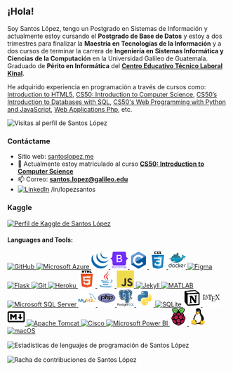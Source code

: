 ## ¡Hola!
Soy Santos López, tengo un Postgrado en Sistemas de Información y actualmente estoy cursando el **Postgrado de Base de Datos** y estoy a dos trimestres para finalizar la **Maestría en Tecnologías de la Información** y a dos cursos de terminar la carrera de **Ingeniería en Sistemas Informática y Ciencias de la Computación** en la Universidad Galileo de Guatemala. Graduado de **Périto en Informática** del **[Centro Educativo Técnico Laboral Kinal](https://www.kinal.org.gt)**.

He adquirido experiencia en programación a través de cursos como: [Introduction to HTML5](https://es.coursera.org/learn/html), [CS50: Introduction to Computer Science](https://pll.harvard.edu/course/cs50-introduction-computer-science), [CS50’s Introduction to Databases with SQL](https://pll.harvard.edu/course/cs50s-introduction-databases-sql), [CS50's Web Programming with Python and JavaScript](https://pll.harvard.edu/course/cs50s-web-programming-python-and-javascript), [Web Applications Php](https://coursera.org/learn/web-applications-php), etc.

<p align="left"> <img src="https://komarev.com/ghpvc/?username=santoslopez&label=Profile%20views&color=0e75b6&style=flat" alt="Visitas al perfil de Santos López" /> </p>

### Contáctame
-  Sitio web: [santoslopez.me](https://santoslopez.github.io)
- 🌱 Actualmente estoy matriculado al curso **[CS50: Introduction to Computer Science](https://pll.harvard.edu/course/cs50-introduction-computer-science)**
- 📫 Correo: **santos.lopez@galileo.edu**
- [![LinkedIn](https://img.shields.io/badge/LinkedIn-%230077B5.svg?logo=linkedin&logoColor=white)](https://linkedin.com/in/lopezsantos) /in/lopezsantos

<h3 align="left">Kaggle</h3>
<p align="left">
<a href="https://kaggle.com/santoslopez" target="blank"><img align="center" src="https://raw.githubusercontent.com/rahuldkjain/github-profile-readme-generator/master/src/images/icons/Social/kaggle.svg" alt="Perfil de Kaggle de Santos López" height="30" width="40" /></a>
</p>

<h4 align="left">Languages and Tools:</h4>

<p align="left"> 
  <a href="https://www.github.com/" target="_blank" rel="noreferrer" title="GitHub - Plataforma de alojamiento de código y control de versiones">
    <img src="https://www.vectorlogo.zone/logos/github/github-icon.svg" alt="GitHub" width="40" height="40"/>
  </a>
  <a href="https://azure.microsoft.com/en-in/" target="_blank" rel="noreferrer" title="Microsoft Azure - Plataforma de servicios en la nube">
    <img src="https://www.vectorlogo.zone/logos/microsoft_azure/microsoft_azure-icon.svg" alt="Microsoft Azure" width="40" height="40"/>
  </a>
  <a href="https://www.jquery.com/" target="_blank" rel="noreferrer" title="jQuery - Biblioteca de JavaScript">
    <img src="https://raw.githubusercontent.com/devicons/devicon/master/icons/jquery/jquery-original.svg" alt="jQuery" width="40" height="40"/>
  </a>
  <a href="https://getbootstrap.com" target="_blank" rel="noreferrer" title="Bootstrap - Framework CSS">
    <img src="https://raw.githubusercontent.com/devicons/devicon/master/icons/bootstrap/bootstrap-plain-wordmark.svg" alt="Bootstrap" width="40" height="40"/>
  </a>
  <a href="https://www.cprogramming.com/" target="_blank" rel="noreferrer" title="C - Lenguaje de programación">
    <img src="https://raw.githubusercontent.com/devicons/devicon/master/icons/c/c-original.svg" alt="C" width="40" height="40"/>
  </a>
  <a href="https://www.w3schools.com/css/" target="_blank" rel="noreferrer" title="CSS3 - Lenguaje de hojas de estilo en cascada">
    <img src="https://raw.githubusercontent.com/devicons/devicon/master/icons/css3/css3-original-wordmark.svg" alt="CSS3" width="40" height="40"/>
  </a>
  <a href="https://www.docker.com/" target="_blank" rel="noreferrer" title="Docker - Plataforma para desarrollar, enviar y ejecutar aplicaciones">
    <img src="https://raw.githubusercontent.com/devicons/devicon/master/icons/docker/docker-original-wordmark.svg" alt="Docker" width="40" height="40"/>
  </a>
  <a href="https://www.figma.com/" target="_blank" rel="noreferrer" title="Figma - Herramienta de diseño de interfaces">
    <img src="https://www.vectorlogo.zone/logos/figma/figma-icon.svg" alt="Figma" width="40" height="40"/>
  </a>
  <a href="https://flask.palletsprojects.com/" target="_blank" rel="noreferrer" title="Flask - Framework de Python para aplicaciones web">
    <img src="https://www.vectorlogo.zone/logos/pocoo_flask/pocoo_flask-icon.svg" alt="Flask" width="40" height="40"/>
  </a>
  <a href="https://git-scm.com/" target="_blank" rel="noreferrer" title="Git - Sistema de control de versiones">
    <img src="https://www.vectorlogo.zone/logos/git-scm/git-scm-icon.svg" alt="Git" width="40" height="40"/>
  </a>
  <a href="https://heroku.com" target="_blank" rel="noreferrer" title="Heroku - Plataforma en la nube para aplicaciones">
    <img src="https://www.vectorlogo.zone/logos/heroku/heroku-icon.svg" alt="Heroku" width="40" height="40"/>
  </a>
  <a href="https://www.w3.org/html/" target="_blank" rel="noreferrer" title="HTML5 - Lenguaje de marcado de hipertexto">
    <img src="https://raw.githubusercontent.com/devicons/devicon/master/icons/html5/html5-original-wordmark.svg" alt="HTML5" width="40" height="40"/>
  </a>
  <a href="https://www.java.com" target="_blank" rel="noreferrer" title="Java - Lenguaje de programación orientado a objetos">
    <img src="https://raw.githubusercontent.com/devicons/devicon/master/icons/java/java-original.svg" alt="Java" width="40" height="40"/>
  </a>
  <a href="https://developer.mozilla.org/en-US/docs/Web/JavaScript" target="_blank" rel="noreferrer" title="JavaScript - Lenguaje de programación para el desarrollo web">
    <img src="https://raw.githubusercontent.com/devicons/devicon/master/icons/javascript/javascript-original.svg" alt="JavaScript" width="40" height="40"/>
  </a>
  <a href="https://jekyllrb.com/" target="_blank" rel="noreferrer" title="Jekyll - Generador de sitios estáticos">
    <img src="https://www.vectorlogo.zone/logos/jekyllrb/jekyllrb-icon.svg" alt="Jekyll" width="40" height="40"/>
  </a>
  <a href="https://www.mathworks.com/" target="_blank" rel="noreferrer" title="MATLAB - Entorno de programación para matemáticas y análisis">
    <img src="https://upload.wikimedia.org/wikipedia/commons/2/21/Matlab_Logo.png" alt="MATLAB" width="40" height="40"/>
  </a>
  <a href="https://www.microsoft.com/en-us/sql-server" target="_blank" rel="noreferrer" title="Microsoft SQL Server - Sistema de gestión de bases de datos">
    <img src="https://www.svgrepo.com/show/303229/microsoft-sql-server-logo.svg" alt="Microsoft SQL Server" width="40" height="40"/>
  </a>
  <a href="https://www.mysql.com/" target="_blank" rel="noreferrer" title="MySQL - Sistema de gestión de bases de datos relacional">
    <img src="https://raw.githubusercontent.com/devicons/devicon/master/icons/mysql/mysql-original-wordmark.svg" alt="MySQL" width="40" height="40"/>
  </a>
  <a href="https://www.php.net" target="_blank" rel="noreferrer" title="PHP - Lenguaje de scripting del lado del servidor">
    <img src="https://raw.githubusercontent.com/devicons/devicon/master/icons/php/php-original.svg" alt="PHP" width="40" height="40"/>
  </a>
  <a href="https://www.postgresql.org" target="_blank" rel="noreferrer" title="PostgreSQL - Sistema de gestión de bases de datos objeto-relacional">
    <img src="https://raw.githubusercontent.com/devicons/devicon/master/icons/postgresql/postgresql-original-wordmark.svg" alt="PostgreSQL" width="40" height="40"/>
  </a>
  <a href="https://www.python.org" target="_blank" rel="noreferrer" title="Python - Lenguaje de programación interpretado y de alto nivel">
    <img src="https://raw.githubusercontent.com/devicons/devicon/master/icons/python/python-original.svg" alt="Python" width="40" height="40"/>
  </a>
  <a href="https://www.sqlite.org/" target="_blank" rel="noreferrer" title="SQLite - Sistema de gestión de bases de datos en archivos">
    <img src="https://www.vectorlogo.zone/logos/sqlite/sqlite-icon.svg" alt="SQLite" width="40" height="40"/>
  </a>
  <a href="https://www.notion.so/" target="_blank" rel="noreferrer" title="Notion - Plataforma de productividad y organización">
    <img src="https://raw.githubusercontent.com/devicons/devicon/master/icons/notion/notion-original.svg" alt="Notion" width="40" height="40"/>
  </a>
  <a href="https://www.overleaf.com/" target="_blank" rel="noreferrer" title="Overleaf - Editor de LaTeX en línea">
    <img src="https://raw.githubusercontent.com/devicons/devicon/master/icons/latex/latex-original.svg" alt="LaTeX" width="40" height="40"/>
  </a>
  <a href="https://www.markdownguide.org/" target="_blank" rel="noreferrer" title="Markdown - Lenguaje de marcado para formatear texto de manera simple">
    <img src="https://raw.githubusercontent.com/devicons/devicon/master/icons/markdown/markdown-original.svg" alt="Markdown" width="40" height="40"/>
  </a>
  <a href="https://www.apache.org/" target="_blank" rel="noreferrer" title="Apache - Fundación que proporciona software de servidor web y aplicaciones">
    <img src="https://www.vectorlogo.zone/logos/apache_tomcat/apache_tomcat-icon.svg" alt="Apache Tomcat" width="40" height="40"/>
  </a>
  <a href="https://www.cisco.com/" target="_blank" rel="noreferrer" title="Cisco - Tecnología y soluciones para redes y telecomunicaciones">
    <img src="https://img.shields.io/badge/cisco-%23049fd9.svg?style=for-the-badge&logo=cisco&logoColor=black" alt="Cisco" width="40" height="40"/>
  </a>
  <a href="https://www.microsoft.com/es-es/power-platform/products/power-bi" target="_blank" rel="noreferrer" title="Microsoft Power BI - Plataforma de inteligencia empresarial">
    <img src="https://www.vectorlogo.zone/logos/microsoft_powerbi/microsoft_powerbi-icon.svg" alt="Microsoft Power BI" width="40" height="40"/>
  </a>
  <a href="https://www.raspberrypi.org/" target="_blank" rel="noreferrer" title="Raspberry Pi - Computadora de placa única para diversos usos educativos y de prototipado">
    <img src="https://raw.githubusercontent.com/devicons/devicon/master/icons/raspberrypi/raspberrypi-original.svg" alt="Raspberry Pi" width="40" height="40"/>
  </a>
  <a href="https://www.linux.org/" target="_blank" rel="noreferrer" title="Linux - Sistema operativo de código abierto">
    <img src="https://raw.githubusercontent.com/devicons/devicon/master/icons/linux/linux-original.svg" alt="Linux" width="40" height="40"/>
  </a>
  <a href="https://www.apple.com/macos/" target="_blank" rel="noreferrer" title="macOS - Sistema operativo de Apple">
    <img src="https://www.vectorlogo.zone/logos/apple/apple-icon.svg" alt="macOS" width="40" height="40"/>
  </a>
</p>

<p><img align="center" src="https://github-readme-stats.vercel.app/api/top-langs?username=santoslopez&show_icons=true&locale=en&layout=compact" alt="Estadísticas de lenguajes de programación de Santos López" /></p>

<p><img align="center" src="https://github-readme-streak-stats.herokuapp.com/?user=santoslopez&" alt="Racha de contribuciones de Santos López" /></p>


